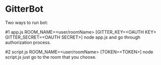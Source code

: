 # GitterBot

Two ways to run bot:

#1 app.js
ROOM_NAME=&#60;user/roomName&#62; [GITTER_KEY=&#60;OAUTH KEY&#62; GITTER_SECRET=&#60;OAUTH SECRET&#62;] node app.js
and go through authorization process.

#2 script.js 
ROOM_NAME=&#60;user/roomName&#62; [TOKEN=&#60;TOKEN&#62;] node script.js
just go to the room that you choose.
